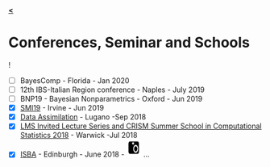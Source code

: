 [**<**](/index)

# Conferences, Seminar and Schools

!
- [ ] BayesComp - Florida - Jan 2020
- [ ] 12th IBS-Italian Region conference - Naples - July 2019
- [ ] BNP19 - Bayesian Nonparametrics - Oxford - Jun 2019
- [x] [SMI19](/pages/SMI19) - Irvine - Jun 2019
- [x] [Data Assimilation](/pages/lug) - Lugano -Sep 2018
- [x] [LMS Invited Lecture Series and CRISM Summer School in Computational Statistics 2018](/pages/Warwick18) - Warwick -Jul 2018
- [x] [ISBA](https://bayesian.org/isba2018/) - Edinburgh - June 2018 - [<img src="/images/cam.png" height="35" width="30">](/pages/ISBA)
...
